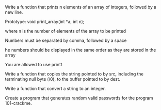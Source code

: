 Write a function that prints n elements of an array of integers, followed by a new line.

Prototype: void print_array(int *a, int n);

where n is the number of elements of the array to be printed

Numbers must be separated by comma, followed by a space

he numbers should be displayed in the same order as they are stored in the array

You are allowed to use printf

Write a function that copies the string pointed to by src, including the terminating null byte (\0), to the buffer pointed to by dest.

Write a function that convert a string to an integer.

Create a program that generates random valid passwords for the program 101-crackme.
